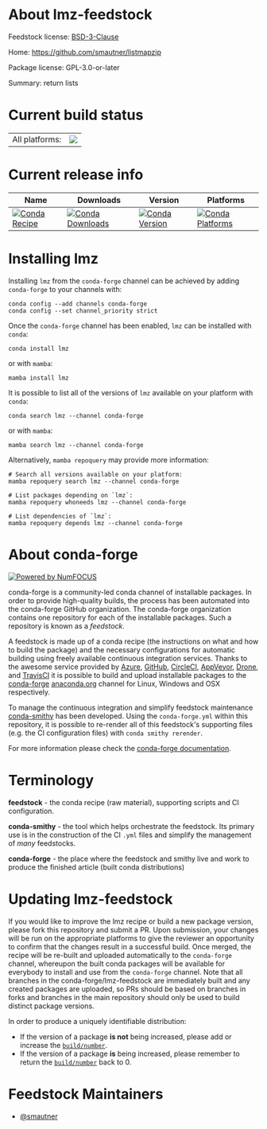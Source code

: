 About lmz-feedstock
===================

Feedstock license: [BSD-3-Clause](https://github.com/conda-forge/lmz-feedstock/blob/main/LICENSE.txt)

Home: https://github.com/smautner/listmapzip

Package license: GPL-3.0-or-later

Summary: return lists

Current build status
====================


<table><tr><td>All platforms:</td>
    <td>
      <a href="https://dev.azure.com/conda-forge/feedstock-builds/_build/latest?definitionId=16979&branchName=main">
        <img src="https://dev.azure.com/conda-forge/feedstock-builds/_apis/build/status/lmz-feedstock?branchName=main">
      </a>
    </td>
  </tr>
</table>

Current release info
====================

| Name | Downloads | Version | Platforms |
| --- | --- | --- | --- |
| [![Conda Recipe](https://img.shields.io/badge/recipe-lmz-green.svg)](https://anaconda.org/conda-forge/lmz) | [![Conda Downloads](https://img.shields.io/conda/dn/conda-forge/lmz.svg)](https://anaconda.org/conda-forge/lmz) | [![Conda Version](https://img.shields.io/conda/vn/conda-forge/lmz.svg)](https://anaconda.org/conda-forge/lmz) | [![Conda Platforms](https://img.shields.io/conda/pn/conda-forge/lmz.svg)](https://anaconda.org/conda-forge/lmz) |

Installing lmz
==============

Installing `lmz` from the `conda-forge` channel can be achieved by adding `conda-forge` to your channels with:

```
conda config --add channels conda-forge
conda config --set channel_priority strict
```

Once the `conda-forge` channel has been enabled, `lmz` can be installed with `conda`:

```
conda install lmz
```

or with `mamba`:

```
mamba install lmz
```

It is possible to list all of the versions of `lmz` available on your platform with `conda`:

```
conda search lmz --channel conda-forge
```

or with `mamba`:

```
mamba search lmz --channel conda-forge
```

Alternatively, `mamba repoquery` may provide more information:

```
# Search all versions available on your platform:
mamba repoquery search lmz --channel conda-forge

# List packages depending on `lmz`:
mamba repoquery whoneeds lmz --channel conda-forge

# List dependencies of `lmz`:
mamba repoquery depends lmz --channel conda-forge
```


About conda-forge
=================

[![Powered by
NumFOCUS](https://img.shields.io/badge/powered%20by-NumFOCUS-orange.svg?style=flat&colorA=E1523D&colorB=007D8A)](https://numfocus.org)

conda-forge is a community-led conda channel of installable packages.
In order to provide high-quality builds, the process has been automated into the
conda-forge GitHub organization. The conda-forge organization contains one repository
for each of the installable packages. Such a repository is known as a *feedstock*.

A feedstock is made up of a conda recipe (the instructions on what and how to build
the package) and the necessary configurations for automatic building using freely
available continuous integration services. Thanks to the awesome service provided by
[Azure](https://azure.microsoft.com/en-us/services/devops/), [GitHub](https://github.com/),
[CircleCI](https://circleci.com/), [AppVeyor](https://www.appveyor.com/),
[Drone](https://cloud.drone.io/welcome), and [TravisCI](https://travis-ci.com/)
it is possible to build and upload installable packages to the
[conda-forge](https://anaconda.org/conda-forge) [anaconda.org](https://anaconda.org/)
channel for Linux, Windows and OSX respectively.

To manage the continuous integration and simplify feedstock maintenance
[conda-smithy](https://github.com/conda-forge/conda-smithy) has been developed.
Using the ``conda-forge.yml`` within this repository, it is possible to re-render all of
this feedstock's supporting files (e.g. the CI configuration files) with ``conda smithy rerender``.

For more information please check the [conda-forge documentation](https://conda-forge.org/docs/).

Terminology
===========

**feedstock** - the conda recipe (raw material), supporting scripts and CI configuration.

**conda-smithy** - the tool which helps orchestrate the feedstock.
                   Its primary use is in the construction of the CI ``.yml`` files
                   and simplify the management of *many* feedstocks.

**conda-forge** - the place where the feedstock and smithy live and work to
                  produce the finished article (built conda distributions)


Updating lmz-feedstock
======================

If you would like to improve the lmz recipe or build a new
package version, please fork this repository and submit a PR. Upon submission,
your changes will be run on the appropriate platforms to give the reviewer an
opportunity to confirm that the changes result in a successful build. Once
merged, the recipe will be re-built and uploaded automatically to the
`conda-forge` channel, whereupon the built conda packages will be available for
everybody to install and use from the `conda-forge` channel.
Note that all branches in the conda-forge/lmz-feedstock are
immediately built and any created packages are uploaded, so PRs should be based
on branches in forks and branches in the main repository should only be used to
build distinct package versions.

In order to produce a uniquely identifiable distribution:
 * If the version of a package **is not** being increased, please add or increase
   the [``build/number``](https://docs.conda.io/projects/conda-build/en/latest/resources/define-metadata.html#build-number-and-string).
 * If the version of a package **is** being increased, please remember to return
   the [``build/number``](https://docs.conda.io/projects/conda-build/en/latest/resources/define-metadata.html#build-number-and-string)
   back to 0.

Feedstock Maintainers
=====================

* [@smautner](https://github.com/smautner/)


